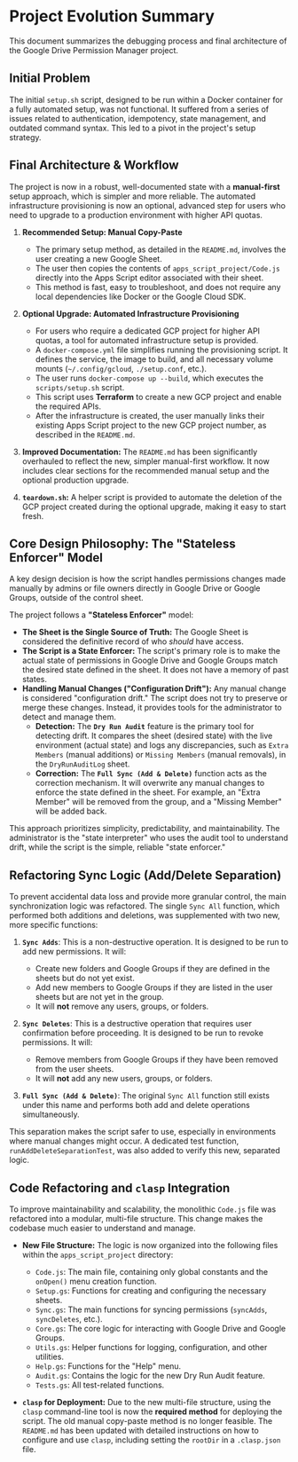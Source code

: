 # Project Evolution Summary

This document summarizes the debugging process and final architecture of the Google Drive Permission Manager project.

## Initial Problem

The initial `setup.sh` script, designed to be run within a Docker container for a fully automated setup, was not functional. It suffered from a series of issues related to authentication, idempotency, state management, and outdated command syntax. This led to a pivot in the project's setup strategy.

## Final Architecture & Workflow

The project is now in a robust, well-documented state with a **manual-first** setup approach, which is simpler and more reliable. The automated infrastructure provisioning is now an optional, advanced step for users who need to upgrade to a production environment with higher API quotas.

1.  **Recommended Setup: Manual Copy-Paste**
    *   The primary setup method, as detailed in the `README.md`, involves the user creating a new Google Sheet.
    *   The user then copies the contents of `apps_script_project/Code.js` directly into the Apps Script editor associated with their sheet.
    *   This method is fast, easy to troubleshoot, and does not require any local dependencies like Docker or the Google Cloud SDK.

2.  **Optional Upgrade: Automated Infrastructure Provisioning**
    *   For users who require a dedicated GCP project for higher API quotas, a tool for automated infrastructure setup is provided.
    *   A `docker-compose.yml` file simplifies running the provisioning script. It defines the service, the image to build, and all necessary volume mounts (`~/.config/gcloud`, `./setup.conf`, etc.).
    *   The user runs `docker-compose up --build`, which executes the `scripts/setup.sh` script.
    *   This script uses **Terraform** to create a new GCP project and enable the required APIs.
    *   After the infrastructure is created, the user manually links their existing Apps Script project to the new GCP project number, as described in the `README.md`.

3.  **Improved Documentation:** The `README.md` has been significantly overhauled to reflect the new, simpler manual-first workflow. It now includes clear sections for the recommended manual setup and the optional production upgrade.

4.  **`teardown.sh`:** A helper script is provided to automate the deletion of the GCP project created during the optional upgrade, making it easy to start fresh.

## Core Design Philosophy: The "Stateless Enforcer" Model

A key design decision is how the script handles permissions changes made manually by admins or file owners directly in Google Drive or Google Groups, outside of the control sheet.

The project follows a **"Stateless Enforcer"** model:

*   **The Sheet is the Single Source of Truth:** The Google Sheet is considered the definitive record of who *should* have access.
*   **The Script is a State Enforcer:** The script's primary role is to make the actual state of permissions in Google Drive and Google Groups match the desired state defined in the sheet. It does not have a memory of past states.
*   **Handling Manual Changes ("Configuration Drift"):** Any manual change is considered "configuration drift." The script does not try to preserve or merge these changes. Instead, it provides tools for the administrator to detect and manage them.
    *   **Detection:** The **`Dry Run Audit`** feature is the primary tool for detecting drift. It compares the sheet (desired state) with the live environment (actual state) and logs any discrepancies, such as `Extra Members` (manual additions) or `Missing Members` (manual removals), in the `DryRunAuditLog` sheet.
    *   **Correction:** The **`Full Sync (Add & Delete)`** function acts as the correction mechanism. It will overwrite any manual changes to enforce the state defined in the sheet. For example, an "Extra Member" will be removed from the group, and a "Missing Member" will be added back.

This approach prioritizes simplicity, predictability, and maintainability. The administrator is the "state interpreter" who uses the audit tool to understand drift, while the script is the simple, reliable "state enforcer."

## Refactoring Sync Logic (Add/Delete Separation)

To prevent accidental data loss and provide more granular control, the main synchronization logic was refactored. The single `Sync All` function, which performed both additions and deletions, was supplemented with two new, more specific functions:

1.  **`Sync Adds`**: This is a non-destructive operation. It is designed to be run to add new permissions. It will:
    *   Create new folders and Google Groups if they are defined in the sheets but do not yet exist.
    *   Add new members to Google Groups if they are listed in the user sheets but are not yet in the group.
    *   It will **not** remove any users, groups, or folders.

2.  **`Sync Deletes`**: This is a destructive operation that requires user confirmation before proceeding. It is designed to be run to revoke permissions. It will:
    *   Remove members from Google Groups if they have been removed from the user sheets.
    *   It will **not** add any new users, groups, or folders.

3.  **`Full Sync (Add & Delete)`**: The original `Sync All` function still exists under this name and performs both add and delete operations simultaneously.

This separation makes the script safer to use, especially in environments where manual changes might occur. A dedicated test function, `runAddDeleteSeparationTest`, was also added to verify this new, separated logic.

## Code Refactoring and `clasp` Integration

To improve maintainability and scalability, the monolithic `Code.js` file was refactored into a modular, multi-file structure. This change makes the codebase much easier to understand and manage.

*   **New File Structure:** The logic is now organized into the following files within the `apps_script_project` directory:
    *   `Code.js`: The main file, containing only global constants and the `onOpen()` menu creation function.
    *   `Setup.gs`: Functions for creating and configuring the necessary sheets.
    *   `Sync.gs`: The main functions for syncing permissions (`syncAdds`, `syncDeletes`, etc.).
    *   `Core.gs`: The core logic for interacting with Google Drive and Google Groups.
    *   `Utils.gs`: Helper functions for logging, configuration, and other utilities.
    *   `Help.gs`: Functions for the "Help" menu.
    *   `Audit.gs`: Contains the logic for the new Dry Run Audit feature.
    *   `Tests.gs`: All test-related functions.

*   **`clasp` for Deployment:** Due to the new multi-file structure, using the `clasp` command-line tool is now the **required method** for deploying the script. The old manual copy-paste method is no longer feasible. The `README.md` has been updated with detailed instructions on how to configure and use `clasp`, including setting the `rootDir` in a `.clasp.json` file.
